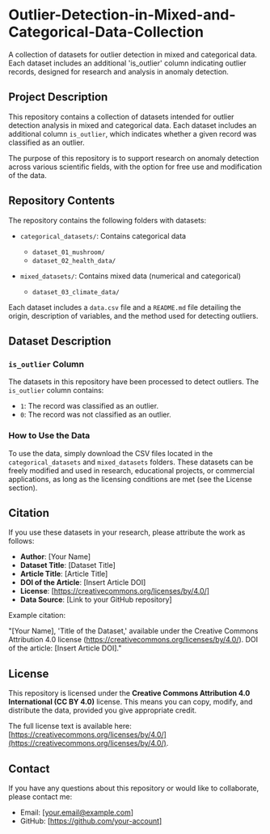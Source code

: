# Outlier-Detection-in-Mixed-and-Categorical-Data-Collection

A collection of datasets for outlier detection in mixed and categorical data. Each dataset includes an additional 'is_outlier' column indicating outlier records, designed for research and analysis in anomaly detection.

## Project Description

This repository contains a collection of datasets intended for outlier detection analysis in mixed and categorical data. Each dataset includes an additional column `is_outlier`, which indicates whether a given record was classified as an outlier.

The purpose of this repository is to support research on anomaly detection across various scientific fields, with the option for free use and modification of the data.

## Repository Contents

The repository contains the following folders with datasets:

- `categorical_datasets/`: Contains categorical data
  - `dataset_01_mushroom/`
  - `dataset_02_health_data/`
  
- `mixed_datasets/`: Contains mixed data (numerical and categorical)
  - `dataset_03_climate_data/`
  
Each dataset includes a `data.csv` file and a `README.md` file detailing the origin, description of variables, and the method used for detecting outliers.

## Dataset Description

### `is_outlier` Column

The datasets in this repository have been processed to detect outliers. The `is_outlier` column contains:

- `1`: The record was classified as an outlier.
- `0`: The record was not classified as an outlier.

### How to Use the Data

To use the data, simply download the CSV files located in the `categorical_datasets` and `mixed_datasets` folders. These datasets can be freely modified and used in research, educational projects, or commercial applications, as long as the licensing conditions are met (see the License section).

## Citation

If you use these datasets in your research, please attribute the work as follows:

- **Author**: [Your Name]
- **Dataset Title**: [Dataset Title]
- **Article Title**: [Article Title]
- **DOI of the Article**: [Insert Article DOI]
- **License**: [https://creativecommons.org/licenses/by/4.0/]
- **Data Source**: [Link to your GitHub repository]

Example citation:

"[Your Name], 'Title of the Dataset,' available under the Creative Commons Attribution 4.0 license (https://creativecommons.org/licenses/by/4.0/). DOI of the article: [Insert Article DOI]."

## License

This repository is licensed under the **Creative Commons Attribution 4.0 International (CC BY 4.0)** license. This means you can copy, modify, and distribute the data, provided you give appropriate credit.

The full license text is available here: [https://creativecommons.org/licenses/by/4.0/](https://creativecommons.org/licenses/by/4.0/).

## Contact

If you have any questions about this repository or would like to collaborate, please contact me:

- Email: [your.email@example.com]
- GitHub: [https://github.com/your-account]

